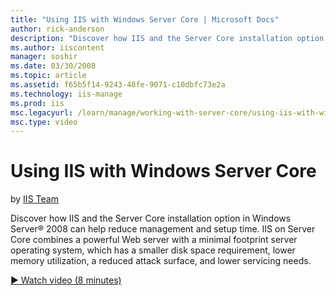```yaml
---
title: "Using IIS with Windows Server Core | Microsoft Docs"
author: rick-anderson
description: "Discover how IIS and the Server Core installation option in Windows Server® 2008 can help reduce management and setup time. IIS on Server Core combines a pow..."
ms.author: iiscontent
manager: soshir
ms.date: 03/30/2008
ms.topic: article
ms.assetid: f65b5f14-9243-48fe-9071-c10dbfc73e2a
ms.technology: iis-manage
ms.prod: iis
msc.legacyurl: /learn/manage/working-with-server-core/using-iis-with-windows-server-core
msc.type: video
---
```

Using IIS with Windows Server Core
====================
by [IIS Team](https://twitter.com/inetsrv)

Discover how IIS and the Server Core installation option in Windows Server® 2008 can help reduce management and setup time. IIS on Server Core combines a powerful Web server with a minimal footprint server operating system, which has a smaller disk space requirement, lower memory utilization, a reduced attack surface, and lower servicing needs.

[&#9654; Watch video (8 minutes)](https://channel9.msdn.com/Blogs/IIS-NET-Site-Videos/using-iis-with-windows-server-core)
